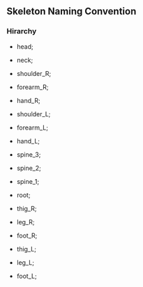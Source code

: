 ## Skeleton Naming Convention

### Hirarchy

- head;
- neck;

- shoulder_R;
- forearm_R;
- hand_R;

- shoulder_L;
- forearm_L;
- hand_L;

- spine_3;
- spine_2;
- spine_1;

- root;

- thig_R;
- leg_R;
- foot_R;

- thig_L;
- leg_L;
- foot_L;